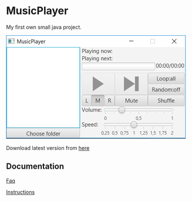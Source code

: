 # MusicPlayer

My first own small java project.

![alt text](https://github.com/Jeeses313/MusicPlayer/blob/master/documentation/picture.png "Picture of the app")

Download latest version from [here](https://github.com/Jeeses313/MusicPlayer/releases/latest/download/MusicPlayer.jar)

## Documentation

[Faq](https://github.com/Jeeses313/MusicPlayer/blob/master/documentation/faq.md)

[Instructions](https://github.com/Jeeses313/MusicPlayer/blob/master/documentation/instructions.md)